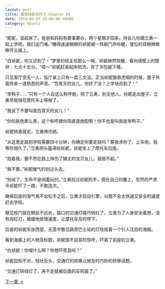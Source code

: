 ```yaml
---
layout: post
title: 冤冤相爱何时了 Chapter 03
date: 2014-05-07 23:00:00 +0800
category: Novels
---
```

“妮妮，该起床了。爸爸和妈妈有要事要办，两个星期才回来，待会儿你跟立勇一起上学吧。我们出门咯。”睡得迷迷糊糊的祯妮被一阵敲门声吵醒，惺忪的双眼微微睁开又阖上。

“白祯妮，你又迟到了！”梦里的班主任那么一喊，祯妮赫然惊醒，看向墙壁上的壁钟：七点十五分。“哇～”祯妮赶紧起床梳洗，背了书包就下楼。

只见客厅空无一人，饭厅桌上只有一盘三文治。正当祯妮狼吞虎咽的时候，屋子外面传来一道熟悉的声音。“包青天的女儿，你好了没？上学快迟到了！”

“旱鸭子……”只有一个人会这么称呼她，除了立勇，别无他人。祯妮走出屋子，立勇早就骑在摩托车上等候了。

“我说了不要叫我包青天的女儿！”

“你的肤色那么黑，这个称呼跟你简直是绝配啊！你不也是叫我是旱鸭子。”

祯妮转身就走，立勇唤住她。

“从这里走路到学校需要四十分钟，你确定你要走路吗？算我求你了，上车啦，我等你很久了。”立勇把头盔递给祯妮，祯妮坐上了摩托车后座。

“抱着我，要不然在路上摔伤了姨丈的宝贝女儿，我赔不起。”

“我不要。”祯妮赌气的别过头去。

“别闹了，生命不是闹着玩的。”立勇拉过祯妮的手，搭在自己的腰上，忽然的严肃令祯妮吓了一跳，不敢造次。

确保后座的淘气鬼不会松手之后，立勇才启动引擎，以既不会太快速又安全的速度赶去学校。

眼见校门就在眼前不远处，路口的交通灯碰巧转红了，立勇为了人身安全着想，没有闯红灯，缓缓地放慢速度，让摩托车及时停下。

后座的祯妮东张西望，无意中瞥见路旁巴士站的灯柱挂着一个引人注目的海报。

看到海报上的人物及标题，祯妮情不自禁的惊呼，吓着了前座的立勇。

“白祯妮！你喊什么啊？你想吓死我吗？”

祯妮自知不对，轻吐舌头，交通灯的转换让她及时巧妙的转移话题。

“交通灯转绿灯了，再不走就被后面的车鸣笛了。”

[下一章 →](/novels/2014/05/08/the-sins-of-love-04.html)
